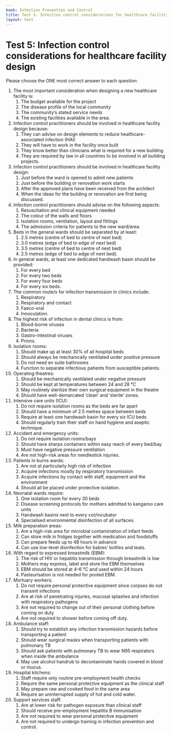 ```yaml
---
book: Infection Prevention and Control
title: Test 5. Infection control considerations for healthcare facility design
layout: test
---
```


# Test 5: Infection control considerations for healthcare facility design

Please choose the ONE most correct answer to each question:

1.	The most important consideration when designing a new healthcare facility is: 
	1.	The budget available for the project
	1.	The disease profile of the local community
	1.	The community’s stated service needs
	1.	The existing facilities available in 
the area. 
2.	Infection control practitioners should be involved in healthcare facility design because:
	1.	They can advise on design elements to reduce healthcare-associated infection (HAI)
	1.	They will have to work in the facility once built
	1.	They know better than clinicians what is required for a new building
	1.	They are required by law in all countries to be involved in all building projects.
3.	Infection control practitioners should be involved in healthcare facility design: 
	1.	Just before the ward is opened to admit new patients
	1.	Just before the building or renovation work starts
	1.	After the approved plans have been received from the architect
	1.	When the ideas for the building or renovation are first being discussed. 
4.	Infection control practitioners should advise on the following aspects: 
	1.	Resuscitation and clinical equipment needed
	1.	The colour of the walls and floors
	1.	Isolation rooms, ventilation, layout and fittings
	1.	The admission criteria for patients to the new ward/area.
5.	Beds in the general wards should be separated by at least:
	1.	2.5 metres (centre of bed to centre of next bed)
	1.	3.0 metres (edge of bed to edge of next bed) 
	1.	3.5 metres (centre of bed to centre of next bed)
	1.	2.5 metres (edge of bed to edge of next bed).
6.	In general wards, at least one dedicated handwash basin should be provided:
	1.	For every bed
	1.	For every two beds
	1.	For every four beds
	1.	For every six beds.
7.	The common route/s for infection transmission in clinics include: 
	1.	Respiratory 
	1.	Respiratory and contact
	1.	Faeco-oral 
	1.	Innoculation.  
8.	The highest risk of infection in dental clinics is from: 
	1.	Blood-borne viruses
	1.	Bacteria
	1.	Gastro-intestinal viruses
	1.	Prions.
9.	Isolation rooms: 
	1.	Should make up at least 30% of all hospital beds
	1.	Should always be mechanically ventilated under positive pressure
	1.	Do not need en suite bathrooms
	1.	Function to separate infectious patients from susceptible patients. 
10.	Operating theatres:
	1.	Should be mechanically ventilated under negative pressure
	1.	Should be kept at temperatures between 24 and 28 °C
	1.	May routinely sterilize their own surgical equipment in the theatre
	1.	Should have well-demarcated ‘clean’ and ‘sterile’ zones.
11.	Intensive care units (ICU):
	1.	Do not require isolation rooms as the beds are far apart 
	1.	Should have a minimum of 2.5 metres space between beds
	1.	Require at least one handwash basin for every six ICU beds
	1.	Should regularly train their staff on hand hygiene and aseptic technique. 
12.	Accident and emergency units:
	1.	Do not require isolation rooms/bays
	1.	Should have sharps containers within easy reach of every bed/bay
	1.	Must have negative pressure ventilation
	1.	Are not high-risk areas for needlestick injuries.
13.	Patients in burns wards: 
	1.	Are not at particularly high risk of infection
	1.	Acquire infections mostly by respiratory transmission 
	1.	Acquire infections by contact with staff, equipment and the environment
	1.	Should all be placed under protective isolation.
14.	Neonatal wards require:
	1.	One isolation room for every 30 beds
	1.	Disease screening protocols for mothers admitted to kangaroo care units
	1.	Handwash basins next to every cot/incubator
	1.	Specialised environmental disinfection of all surfaces. 
15.	Milk preparation areas:
	1.	Are a high-risk area for microbial contamination of infant feeds
	1.	Can store milk in fridges together with medication and foodstuffs
	1.	Can prepare feeds up to 48 hours in advance
	1.	Can use low-level disinfection for babies’ bottles and teats. 
16.	With regard to expressed breastmilk (EBM):
	1.	The risk of HIV or hepatitis transmission through breastmilk is low
	1.	Mothers may express, label and store the EBM themselves
	1.	EBM should be stored at 4–6 °C and used within 24 hours
	1.	Pasteurisation is not needed for pooled EBM.
17.	Mortuary workers:  
	1.	Do not require personal protective equipment since corpses do not transmit infections
	1.	Are at risk of penetrating injuries, mucosal splashes and infection with respiratory pathogens
	1.	Are not required to change out of their personal clothing before coming on duty  
	1.	Are not required to shower before coming off duty.
18.	Ambulance staff:
	1.	Should try to establish any infection transmission hazards before transporting a patient
	1.	Should wear surgical masks when transporting patients with pulmonary TB
	1.	Should ask patients with pulmonary TB to wear N95 respirators when inside the ambulance
	1.	May use alcohol handrub to decontaminate hands covered in blood or mucus.
19.	Hospital kitchens: 
	1.	Staff require only routine pre-employment health checks
	1.	Require the same personal protective equipment as the clinical staff
	1.	May prepare raw and cooked food in the same area
	1.	Require an uninterrupted supply of hot and cold water. 
20.	Support services staff:
	1.	Are at lower risk for pathogen exposure than clinical staff
	1.	Should receive pre-employment hepatitis B immunisation
	1.	Are not required to wear personal protective equipment
	1.	Are not required to undergo training in infection prevention and control.